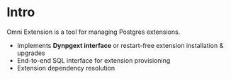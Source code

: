 # Intro

Omni Extension is a tool for managing Postgres extensions.

* Implements **Dynpgext interface** or restart-free extension installation & upgrades
* End-to-end SQL interface for extension provisioning
* Extension dependency resolution
